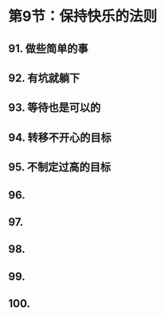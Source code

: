 # 第9节：保持快乐的法则

## 91. 做些简单的事

## 92. 有坑就躺下

## 93. 等待也是可以的

## 94. 转移不开心的目标

## 95. 不制定过高的目标

## 96.

## 97.

## 98.

## 99.

## 100.
